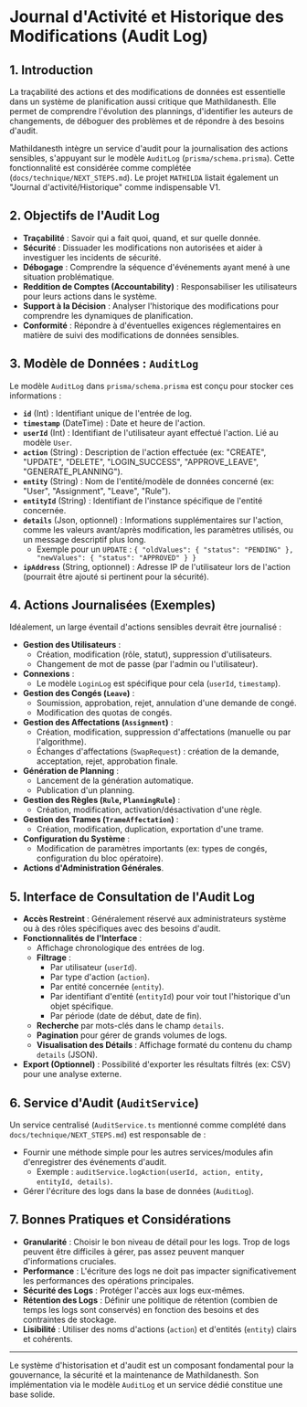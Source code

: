# Journal d'Activité et Historique des Modifications (Audit Log)

## 1. Introduction

La traçabilité des actions et des modifications de données est essentielle dans un système de planification aussi critique que Mathildanesth. Elle permet de comprendre l'évolution des plannings, d'identifier les auteurs de changements, de déboguer des problèmes et de répondre à des besoins d'audit.

Mathildanesth intègre un service d'audit pour la journalisation des actions sensibles, s'appuyant sur le modèle `AuditLog` (`prisma/schema.prisma`). Cette fonctionnalité est considérée comme complétée (`docs/technique/NEXT_STEPS.md`). Le projet `MATHILDA` listait également un "Journal d'activité/Historique" comme indispensable V1.

## 2. Objectifs de l'Audit Log

- **Traçabilité** : Savoir qui a fait quoi, quand, et sur quelle donnée.
- **Sécurité** : Dissuader les modifications non autorisées et aider à investiguer les incidents de sécurité.
- **Débogage** : Comprendre la séquence d'événements ayant mené à une situation problématique.
- **Reddition de Comptes (Accountability)** : Responsabiliser les utilisateurs pour leurs actions dans le système.
- **Support à la Décision** : Analyser l'historique des modifications pour comprendre les dynamiques de planification.
- **Conformité** : Répondre à d'éventuelles exigences réglementaires en matière de suivi des modifications de données sensibles.

## 3. Modèle de Données : `AuditLog`

Le modèle `AuditLog` dans `prisma/schema.prisma` est conçu pour stocker ces informations :

- **`id`** (Int) : Identifiant unique de l'entrée de log.
- **`timestamp`** (DateTime) : Date et heure de l'action.
- **`userId`** (Int) : Identifiant de l'utilisateur ayant effectué l'action. Lié au modèle `User`.
- **`action`** (String) : Description de l'action effectuée (ex: "CREATE", "UPDATE", "DELETE", "LOGIN_SUCCESS", "APPROVE_LEAVE", "GENERATE_PLANNING").
- **`entity`** (String) : Nom de l'entité/modèle de données concerné (ex: "User", "Assignment", "Leave", "Rule").
- **`entityId`** (String) : Identifiant de l'instance spécifique de l'entité concernée.
- **`details`** (Json, optionnel) : Informations supplémentaires sur l'action, comme les valeurs avant/après modification, les paramètres utilisés, ou un message descriptif plus long.
  - Exemple pour un `UPDATE` : `{ "oldValues": { "status": "PENDING" }, "newValues": { "status": "APPROVED" } }`
- **`ipAddress`** (String, optionnel) : Adresse IP de l'utilisateur lors de l'action (pourrait être ajouté si pertinent pour la sécurité).

## 4. Actions Journalisées (Exemples)

Idéalement, un large éventail d'actions sensibles devrait être journalisé :

- **Gestion des Utilisateurs** :
  - Création, modification (rôle, statut), suppression d'utilisateurs.
  - Changement de mot de passe (par l'admin ou l'utilisateur).
- **Connexions** :
  - Le modèle `LoginLog` est spécifique pour cela (`userId`, `timestamp`).
- **Gestion des Congés (`Leave`)** :
  - Soumission, approbation, rejet, annulation d'une demande de congé.
  - Modification des quotas de congés.
- **Gestion des Affectations (`Assignment`)** :
  - Création, modification, suppression d'affectations (manuelle ou par l'algorithme).
  - Échanges d'affectations (`SwapRequest`) : création de la demande, acceptation, rejet, approbation finale.
- **Génération de Planning** :
  - Lancement de la génération automatique.
  - Publication d'un planning.
- **Gestion des Règles (`Rule`, `PlanningRule`)** :
  - Création, modification, activation/désactivation d'une règle.
- **Gestion des Trames (`TrameAffectation`)** :
  - Création, modification, duplication, exportation d'une trame.
- **Configuration du Système** :
  - Modification de paramètres importants (ex: types de congés, configuration du bloc opératoire).
- **Actions d'Administration Générales**.

## 5. Interface de Consultation de l'Audit Log

- **Accès Restreint** : Généralement réservé aux administrateurs système ou à des rôles spécifiques avec des besoins d'audit.
- **Fonctionnalités de l'Interface** :
  - Affichage chronologique des entrées de log.
  - **Filtrage** :
    - Par utilisateur (`userId`).
    - Par type d'action (`action`).
    - Par entité concernée (`entity`).
    - Par identifiant d'entité (`entityId`) pour voir tout l'historique d'un objet spécifique.
    - Par période (date de début, date de fin).
  - **Recherche** par mots-clés dans le champ `details`.
  - **Pagination** pour gérer de grands volumes de logs.
  - **Visualisation des Détails** : Affichage formaté du contenu du champ `details` (JSON).
- **Export (Optionnel)** : Possibilité d'exporter les résultats filtrés (ex: CSV) pour une analyse externe.

## 6. Service d'Audit (`AuditService`)

Un service centralisé (`AuditService.ts` mentionné comme complété dans `docs/technique/NEXT_STEPS.md`) est responsable de :

- Fournir une méthode simple pour les autres services/modules afin d'enregistrer des événements d'audit.
  - Exemple : `auditService.logAction(userId, action, entity, entityId, details)`.
- Gérer l'écriture des logs dans la base de données (`AuditLog`).

## 7. Bonnes Pratiques et Considérations

- **Granularité** : Choisir le bon niveau de détail pour les logs. Trop de logs peuvent être difficiles à gérer, pas assez peuvent manquer d'informations cruciales.
- **Performance** : L'écriture des logs ne doit pas impacter significativement les performances des opérations principales.
- **Sécurité des Logs** : Protéger l'accès aux logs eux-mêmes.
- **Rétention des Logs** : Définir une politique de rétention (combien de temps les logs sont conservés) en fonction des besoins et des contraintes de stockage.
- **Lisibilité** : Utiliser des noms d'actions (`action`) et d'entités (`entity`) clairs et cohérents.

---

Le système d'historisation et d'audit est un composant fondamental pour la gouvernance, la sécurité et la maintenance de Mathildanesth. Son implémentation via le modèle `AuditLog` et un service dédié constitue une base solide.
